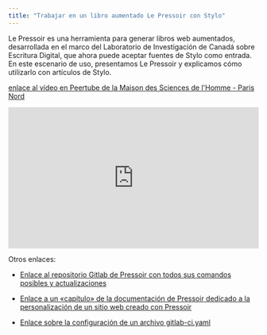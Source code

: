 ```yaml
---
title: "Trabajar en un libro aumentado Le Pressoir con Stylo"
---
```


Le Pressoir es una herramienta para generar libros web aumentados, desarrollada en el marco del Laboratorio de Investigación de Canadá sobre Escritura Digital, que ahora puede aceptar fuentes de Stylo como entrada. En este escenario de uso, presentamos Le Pressoir y explicamos cómo utilizarlo con artículos de Stylo.

[enlace al vídeo en Peertube de la Maison des Sciences de l'Homme - Paris Nord](https://video.mshparisnord.fr/w/nE1MqsgL4uTQz1qh1zQgbQ)

<div style="position: relative; padding-top: 56.25%;"><iframe title="Travailler sur un livre augmenté Le Pressoir avec Stylo" width="100%" height="100%" src="https://video.mshparisnord.fr/videos/embed/af5ea861-be46-453a-9e05-274f9164f020?subtitle=es" frameborder="0" allowfullscreen="" sandbox="allow-same-origin allow-scripts allow-popups allow-forms" style="position: absolute; inset: 0px;"></iframe></div>

Otros enlaces:
 
- [Enlace al repositorio Gitlab de Pressoir con todos sus comandos posibles y actualizaciones](https://gitlab.huma-num.fr/ecrinum/pressoir)

- [Enlace a un «capítulo» de la documentación de Pressoir dedicado a la personalización de un sitio web creado con Pressoir](https://ecrinum.gitpages.huma-num.fr/pressoir/chapitre3.html)

- [Enlace sobre la configuración de un archivo gitlab-ci.yaml](https://docs.gitlab.com/ci/quick_start/)

